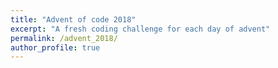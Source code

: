 ```yaml
---
title: "Advent of code 2018"
excerpt: "A fresh coding challenge for each day of advent"
permalink: /advent_2018/
author_profile: true
---
```

